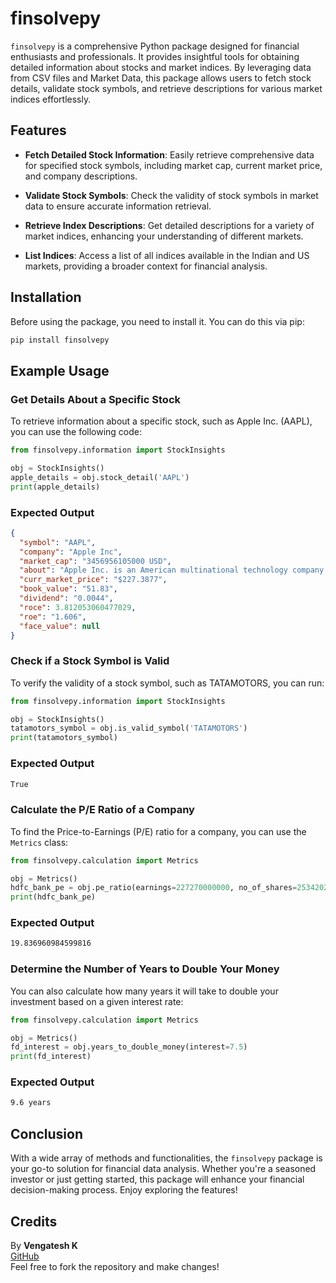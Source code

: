 # finsolvepy

`finsolvepy` is a comprehensive Python package designed for financial enthusiasts and professionals. It provides insightful tools for obtaining detailed information about stocks and market indices. By leveraging data from CSV files and Market Data, this package allows users to fetch stock details, validate stock symbols, and retrieve descriptions for various market indices effortlessly.

## Features

- **Fetch Detailed Stock Information**: Easily retrieve comprehensive data for specified stock symbols, including market cap, current market price, and company descriptions.
  
- **Validate Stock Symbols**: Check the validity of stock symbols in market data to ensure accurate information retrieval.

- **Retrieve Index Descriptions**: Get detailed descriptions for a variety of market indices, enhancing your understanding of different markets.

- **List Indices**: Access a list of all indices available in the Indian and US markets, providing a broader context for financial analysis.

## Installation

Before using the package, you need to install it. You can do this via pip:

```bash
pip install finsolvepy
```

## Example Usage

### Get Details About a Specific Stock

To retrieve information about a specific stock, such as Apple Inc. (AAPL), you can use the following code:

```python
from finsolvepy.information import StockInsights

obj = StockInsights()
apple_details = obj.stock_detail('AAPL')
print(apple_details)
```

### Expected Output

```json
{
  "symbol": "AAPL",
  "company": "Apple Inc",
  "market_cap": "3456956105000 USD",
  "about": "Apple Inc. is an American multinational technology company that specializes in consumer electronics, computer software, and online services. Apple is the world's largest technology company by revenue (totalling $274.5 billion in 2020) and, since January 2021, the world's most valuable company. As of 2021, Apple is the world's fourth-largest PC vendor by unit sales, and fourth-largest smartphone manufacturer. It is one of the Big Five American information technology companies, along with Amazon, Google, Microsoft, and Facebook.",
  "curr_market_price": "$227.3877",
  "book_value": "51.83",
  "dividend": "0.0044",
  "roce": 3.812053060477029,
  "roe": "1.606",
  "face_value": null
}
```

### Check if a Stock Symbol is Valid

To verify the validity of a stock symbol, such as TATAMOTORS, you can run:

```python
from finsolvepy.information import StockInsights

obj = StockInsights()
tatamotors_symbol = obj.is_valid_symbol('TATAMOTORS')
print(tatamotors_symbol)
```

### Expected Output

```bash
True
```

### Calculate the P/E Ratio of a Company

To find the Price-to-Earnings (P/E) ratio for a company, you can use the `Metrics` class:

```python
from finsolvepy.calculation import Metrics

obj = Metrics()
hdfc_bank_pe = obj.pe_ratio(earnings=227270000000, no_of_shares=2534202430, current_market_price=1779)
print(hdfc_bank_pe)
```

### Expected Output

```bash
19.836960984599816
```

### Determine the Number of Years to Double Your Money

You can also calculate how many years it will take to double your investment based on a given interest rate:

```python
from finsolvepy.calculation import Metrics

obj = Metrics()
fd_interest = obj.years_to_double_money(interest=7.5)
print(fd_interest)
```

### Expected Output 

```bash
9.6 years
```

## Conclusion

With a wide array of methods and functionalities, the `finsolvepy` package is your go-to solution for financial data analysis. Whether you're a seasoned investor or just getting started, this package will enhance your financial decision-making process. Enjoy exploring the features!


## Credits

By **Vengatesh K**  
[GitHub](https://github.com/vengateshk18)  
Feel free to fork the repository and make changes!